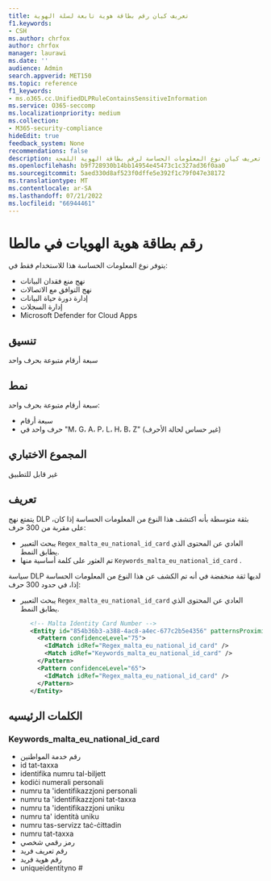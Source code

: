 ```yaml
---
title: تعريف كيان رقم بطاقة هوية تابعة لسلة الهوية
f1.keywords:
- CSH
ms.author: chrfox
author: chrfox
manager: laurawi
ms.date: ''
audience: Admin
search.appverid: MET150
ms.topic: reference
f1_keywords:
- ms.o365.cc.UnifiedDLPRuleContainsSensitiveInformation
ms.service: O365-seccomp
ms.localizationpriority: medium
ms.collection:
- M365-security-compliance
hideEdit: true
feedback_system: None
recommendations: false
description: تعريف كيان نوع المعلومات الحساسة لرقم بطاقة الهوية اللفحة.
ms.openlocfilehash: b9f728930b14bb14954e45473c1c327ad36f0aa0
ms.sourcegitcommit: 5aed330d8af523f0dffe5e392f1c79f047e38172
ms.translationtype: MT
ms.contentlocale: ar-SA
ms.lasthandoff: 07/21/2022
ms.locfileid: "66944461"
---
```

# <a name="malta-identity-card-number"></a>رقم بطاقة هوية الهويات في مالطا

يتوفر نوع المعلومات الحساسة هذا للاستخدام فقط في:

- نهج منع فقدان البيانات
- نهج التوافق مع الاتصالات
- إدارة دورة حياة البيانات
- إدارة السجلات
- Microsoft Defender for Cloud Apps

## <a name="format"></a>تنسيق

سبعة أرقام متبوعة بحرف واحد

## <a name="pattern"></a>نمط

سبعة أرقام متبوعة بحرف واحد:

- سبعة أرقام
- حرف واحد في "M، G، A، P، L، H، B، Z" (غير حساس لحالة الأحرف)

## <a name="checksum"></a>المجموع الاختباري

غير قابل للتطبيق

## <a name="definition"></a>تعريف

يتمتع نهج DLP بثقة متوسطة بأنه اكتشف هذا النوع من المعلومات الحساسة إذا كان، على مقربة من 300 حرف:

- يبحث التعبير `Regex_malta_eu_national_id_card` العادي عن المحتوى الذي يطابق النمط.
- تم العثور على كلمة أساسية منها `Keywords_malta_eu_national_id_card` .

سياسة DLP لديها ثقة منخفضة في أنه تم الكشف عن هذا النوع من المعلومات الحساسة إذا، في حدود 300 حرف:

- يبحث التعبير `Regex_malta_eu_national_id_card` العادي عن المحتوى الذي يطابق النمط.

```xml
      <!-- Malta Identity Card Number -->
      <Entity id="854b36b3-a388-4ac8-a4ec-677c2b5e4356" patternsProximity="300" recommendedConfidence="75">
        <Pattern confidenceLevel="75">
          <IdMatch idRef="Regex_malta_eu_national_id_card" />
          <Match idRef="Keywords_malta_eu_national_id_card" />
        </Pattern>
        <Pattern confidenceLevel="65">
          <IdMatch idRef="Regex_malta_eu_national_id_card" />
        </Pattern>
      </Entity>
```

## <a name="keywords"></a>الكلمات الرئيسيه

### <a name="keywords_malta_eu_national_id_card"></a>Keywords_malta_eu_national_id_card

- رقم خدمة المواطنين
- id tat-taxxa
- identifika numru tal-biljett
- kodiċi numerali personali
- numru ta 'identifikazzjoni personali
- numru ta 'identifikazzjoni tat-taxxa
- numru ta 'identifikazzjoni uniku
- numru ta' identità uniku
- numru tas-servizz taċ-ċittadin
- numru tat-taxxa
- رمز رقمي شخصي
- رقم تعريف فريد
- رقم هوية فريد
- uniqueidentityno #